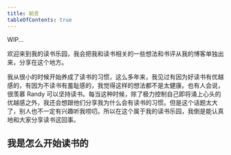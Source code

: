 ```yaml
---
title: 前言
tableOfContents: true
---
```


WIP...

欢迎来到我的读书乐园，我会把我和读书相关的一些想法和书评从我的博客单独出来，分享在这个地方。

我从很小的时候开始养成了读书的习惯，这么多年来，我见过有因为好读书有优越感的，有因为不读书有羞耻感的，我觉得这样的想法都不是太健康。也有人会说，很羡慕 Randy 可以坚持读书。每当这种时候，除了极力控制自己即将涌上心头的优越感之外，我还会想跟他们分享我为什么会有读书的习惯。但是这个话题太大了，别人也不一定有兴趣听我唠叨。所以在这个属于我的读书乐园，我倒是能认真地和大家分享读书这回事。

## 我是怎么开始读书的

